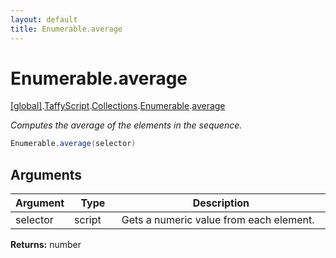 ```yaml
---
layout: default
title: Enumerable.average
---
```


# Enumerable.average

[\[global\]]({{site.baseurl}}/docs/).[TaffyScript]({{site.baseurl}}/docs/TaffyScript/).[Collections]({{site.baseurl}}/docs/TaffyScript/Collections/).[Enumerable]({{site.baseurl}}/docs/TaffyScript/Collections/Enumerable/).[average]({{site.baseurl}}/docs/TaffyScript/Collections/Enumerable/average/)

_Computes the average of the elements in the sequence._

```cs
Enumerable.average(selector)
```

## Arguments

<table>
  <col width="15%">
  <col width="15%">
  <thead>
    <tr>
      <th>Argument</th>
      <th>Type</th>
      <th>Description</th>
    </tr>
  </thead>
  <tbody>
    <tr>
      <td>selector</td>
      <td>script</td>
      <td>Gets a numeric value from each element.</td>
    </tr>
  </tbody>
</table>

**Returns:** number
